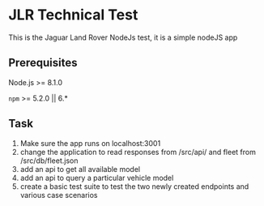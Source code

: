# JLR Technical Test

This is the Jaguar Land Rover NodeJs test, it is a simple nodeJS app 

## Prerequisites

Node.js >= 8.1.0

`npm` >= 5.2.0 || 6.*

## Task
1. Make sure the app runs on localhost:3001
2. change the application to read responses from /src/api/ and fleet from /src/db/fleet.json
3. add an api to get all available model
4. add an api to query a particular vehicle model
5. create a basic test suite to test the two newly created endpoints and various case scenarios